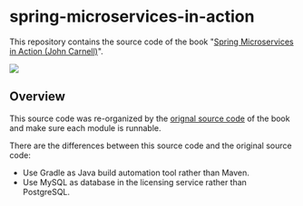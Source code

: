 # spring-microservices-in-action

This repository contains the source code of the book "[Spring Microservices in Action (John Carnell)](https://www.manning.com/books/spring-microservices-in-action)".

![](https://github.com/wuyichen24/spring-microservices-in-action/blob/master/readme/pics/Carnell-Spring-HI.png)

## Overview
This source code was re-organized by the [orignal source code](https://www.manning.com/downloads/1578) of the book and make sure each module is runnable.

There are the differences between this source code and the original source code:
* Use Gradle as Java build automation tool rather than Maven.
* Use MySQL as database in the licensing service rather than PostgreSQL.
